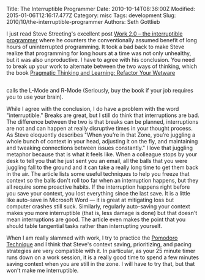 Title: The Interruptible Programmer
Date: 2010-10-14T08:36:00Z
Modified: 2015-01-06T12:16:17.477Z
Category: misc
Tags: development
Slug: 2010/10/the-interruptible-programmer
Authors: Seth Gottlieb

I just read Steve Streeting's excellent post [Work 2.0 – the interruptible programmer](http://www.stevestreeting.com/2010/09/04/work-2-0/) where he counters the conventionally assumed benefit of long hours of uninterrupted programming.  It took a bad back to make Steve realize that programming for long hours at a time was not only unhealthy, but it was also unproductive.  I have to agree with his conclusion.  You need to break up your work to alternate between the two ways of thinking, which the book [Pragmatic Thinking and Learning: Refactor Your Wetware](http://www.amazon.com/gp/product/1934356050?ie=UTF8&amp;tag=contenthere-20&amp;linkCode=as2&amp;camp=1789&amp;creative=390957&amp;creativeASIN=1934356050)

<img alt="" border="0" height="1" src="http://www.assoc-amazon.com/e/ir?t=contenthere-20&amp;l=as2&amp;o=1&amp;a=1934356050" style="border: none !important; margin: 0px !important;" width="1"/>

 calls the L-Mode and R-Mode (Seriously, buy the book if your job requires you to use your brain).  
  
While I agree with the conclusion, I do have a problem with the word "interruptible."  Breaks are great, but I still do think that interruptions are bad.  The difference between the two is that breaks can be planned, interruptions are not and can happen at really disruptive times in your thought process.  As Steve eloquently describes "When you’re in that Zone, you’re juggling a whole bunch of context in your head, adjusting it on the fly, and maintaining and tweaking connections between issues constantly."  I love that juggling metaphor because that is what it feels like.  When a colleague stops by your desk to tell you that he just sent you an email, all the balls that you were juggling fall to the ground and it can take a really long time to get them back in the air.  The article lists some useful techniques to help you freeze that context so the balls don't roll too far when an interruption happens, but they all require some proactive habits.  If the interruption happens right before you save your context, you lost everything since the last save.  It is a little like auto-save in Microsoft Word — it is great at mitigating loss but computer crashes still suck.  Similarly, regularly auto-saving your context makes you more interruptible (that is, less damage is done) but that doesn't mean interruptions are good.  The article even makes the point that you should table tangential tasks rather than interrupting yourself.  
  
When I am really slammed with work, I try to practice the [Pomodoro Technique](http://www.pomodorotechnique.com/) and I think that Steve's context saving, prioritizing, and pacing strategies are very compatible with it.  In particular, as your 25 minute timer runs down on a work session, it is a really good time to spend a few minutes saving context when you are still in the zone.  I will have to try that, but that won't make me interruptible.
